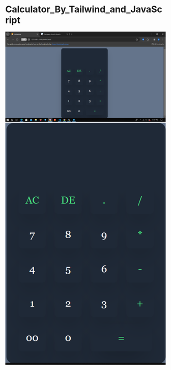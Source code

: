 # Calculator_By_Tailwind_and_JavaScript

![Calculator with tailwind CSS and JavaScript](/desktop.PNG)
![Calculator with tailwind CSS and JavaScript](/mobile.PNG)
